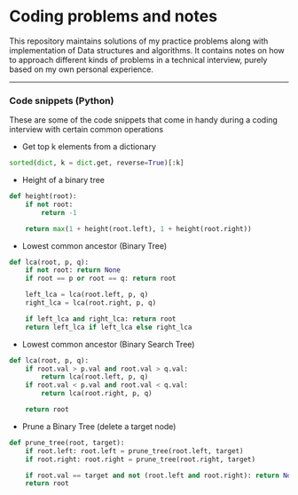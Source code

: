 # Coding problems and notes

This repository maintains solutions of my practice problems along with implementation of Data structures and algorithms. It contains notes on how to approach different kinds of problems in a technical interview, purely based on my own personal experience.

---

### Code snippets (Python)

These are some of the code snippets that come in handy during a coding interview with certain common operations

- Get top k elements from a dictionary

```python
sorted(dict, k = dict.get, reverse=True)[:k]
```

- Height of a binary tree

```python
def height(root):
    if not root:
        return -1

    return max(1 + height(root.left), 1 + height(root.right))
```

- Lowest common ancestor (Binary Tree)

```python
def lca(root, p, q):
    if not root: return None
    if root == p or root == q: return root

    left_lca = lca(root.left, p, q)
    right_lca = lca(root.right, p, q)

    if left_lca and right_lca: return root
    return left_lca if left_lca else right_lca
```

- Lowest common ancestor (Binary Search Tree)

```python
def lca(root, p, q):
    if root.val > p.val and root.val > q.val:
        return lca(root.left, p, q)
    if root.val < p.val and root.val < q.val:
        return lca(root.right, p, q)

    return root
```

- Prune a Binary Tree (delete a target node)

```python
def prune_tree(root, target):
    if root.left: root.left = prune_tree(root.left, target)
    if root.right: root.right = prune_tree(root.right, target)

    if root.val == target and not (root.left and root.right): return None
    return root

```
